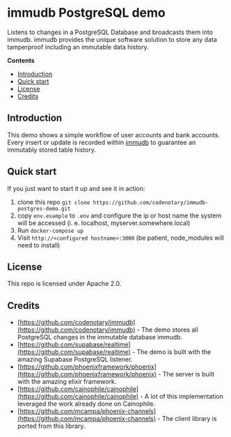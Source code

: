 # immudb PostgreSQL demo

Listens to changes in a PostgreSQL Database and broadcasts them into immudb. immudb provides the unique software solution to store any data tamperproof including an immutable data history.

**Contents**
- [Introduction](#introduction)
- [Quick start](#quick-start)
- [License](#license)
- [Credits](#credits)


## Introduction

This demo shows a simple workflow of user accounts and bank accounts. Every insert or update is recorded within [immudb](https://www.immudb.io) to guarantee an immutably stored table history.

## Quick start

If you just want to start it up and see it in action: 

1. clone this repo `git clone https://github.com/codenotary/immudb-postgres-demo.git`
2. copy `env.example` to `.env` and configure the ip or host name the system will be accessed (i. e. localhost, myserver.somewhere.local)
3. Run `docker-compose up`
4. Visit `http://<configured hostname>:3000` (be patient, node_modules will need to install)

## License

This repo is licensed under Apache 2.0.

## Credits

- [https://github.com/codenotary/immudb](https://github.com/codenotary/immudb) - The demo stores all PostgreSQL changes in the immutable database immudb.
- [https://github.com/supabase/realtime](https://github.com/supabase/realtime) - The demo is built with the amazing Supabase PostgreSQL listener.
- [https://github.com/phoenixframework/phoenix](https://github.com/phoenixframework/phoenix) - The server is built with the amazing elixir framework.
- [https://github.com/cainophile/cainophile](https://github.com/cainophile/cainophile) - A lot of this implementation leveraged the work already done on Cainophile.
- [https://github.com/mcampa/phoenix-channels](https://github.com/mcampa/phoenix-channels) - The client library is ported from this library. 
